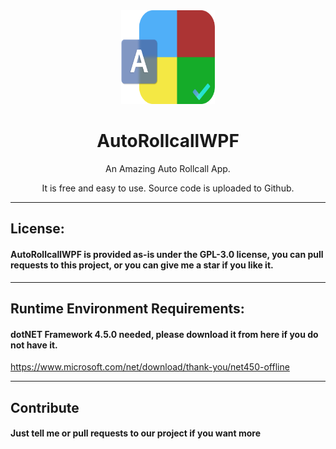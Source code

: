 <div align="center">

<img width='150' height='150' src=/Frontend/BigIcon.png>

<h1>AutoRollcallWPF</h1>

An Amazing Auto Rollcall App.

It is free and easy to use. Source code is uploaded to Github.

</div>

-----------------
## License:
####  AutoRollcallWPF is provided as-is under the GPL-3.0 license, you can pull requests to this project, or you can give me a star if you like it.

-----------------
## Runtime Environment Requirements:
#### dotNET Framework 4.5.0 needed, please download it from here if you do not have it.
https://www.microsoft.com/net/download/thank-you/net450-offline

----------------
## Contribute
#### Just tell me or pull requests to our project if you want more

